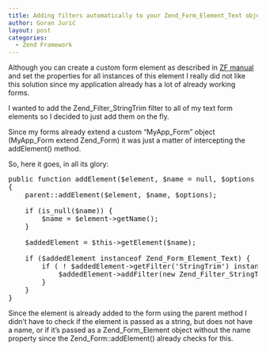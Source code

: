 ```yaml
---
title: Adding filters automatically to your Zend_Form_Element_Text objects
author: Goran Jurić
layout: post
categories:
  - Zend Framework
---
```

Although you can create a custom form element as described in [ZF manual][1] and set the properties for all instances of this element I really did not like this solution since my application already has a lot of already working forms.

I wanted to add the Zend\_Filter\_StringTrim filter to all of my text form elements so I decided to just add them on the fly.

Since my forms already extend a custom &#8220;MyApp\_Form&#8221; object (MyApp\_Form extend Zend_Form) it was just a matter of intercepting the addElement() method.

So, here it goes, in all its glory:

<pre class="php"><span class="kw2">public</span> <span class="kw2">function</span> addElement<span class="br0">&#40;</span><span class="re0">$element</span><span class="sy0">,</span> <span class="re0">$name</span> <span class="sy0">=</span> <span class="kw4">null</span><span class="sy0">,</span> <span class="re0">$options</span> <span class="sy0">=</span> <span class="kw4">null</span><span class="br0">&#41;</span>
<span class="br0">&#123;</span>
    parent<span class="sy0">::</span><span class="me2">addElement</span><span class="br0">&#40;</span><span class="re0">$element</span><span class="sy0">,</span> <span class="re0">$name</span><span class="sy0">,</span> <span class="re0">$options</span><span class="br0">&#41;</span><span class="sy0">;</span>

    <span class="kw1">if</span> <span class="br0">&#40;</span><span class="kw3">is_null</span><span class="br0">&#40;</span><span class="re0">$name</span><span class="br0">&#41;</span><span class="br0">&#41;</span> <span class="br0">&#123;</span>
        <span class="re0">$name</span> <span class="sy0">=</span> <span class="re0">$element</span><span class="sy0">-&gt;</span><span class="me1">getName</span><span class="br0">&#40;</span><span class="br0">&#41;</span><span class="sy0">;</span>
    <span class="br0">&#125;</span>

    <span class="re0">$addedElement</span> <span class="sy0">=</span> <span class="re0">$this</span><span class="sy0">-&gt;</span><span class="me1">getElement</span><span class="br0">&#40;</span><span class="re0">$name</span><span class="br0">&#41;</span><span class="sy0">;</span>

    <span class="kw1">if</span> <span class="br0">&#40;</span><span class="re0">$addedElement</span> instanceof Zend_Form_Element_Text<span class="br0">&#41;</span> <span class="br0">&#123;</span>
        <span class="kw1">if</span> <span class="br0">&#40;</span> <span class="sy0">!</span> <span class="re0">$addedElement</span><span class="sy0">-&gt;</span><span class="me1">getFilter</span><span class="br0">&#40;</span><span class="st_h">'StringTrim'</span><span class="br0">&#41;</span> instanceof Zend_Filter_Interface <span class="br0">&#41;</span> <span class="br0">&#123;</span>
            <span class="re0">$addedElement</span><span class="sy0">-&gt;</span><span class="me1">addFilter</span><span class="br0">&#40;</span><span class="kw2">new</span> Zend_Filter_StringTrim<span class="br0">&#40;</span><span class="br0">&#41;</span><span class="br0">&#41;</span><span class="sy0">;</span>
        <span class="br0">&#125;</span>
    <span class="br0">&#125;</span>
<span class="br0">&#125;</span></pre>

Since the element is already added to the form using the parent method I didn&#8217;t have to check if the element is passed as a string, but does not have a name, or if it&#8217;s passed as a Zend\_Form\_Element object without the name property since the Zend_Form::addElement() already checks for this.

 [1]: http://framework.zend.com/manual/en/zend.form.elements.html#zend.form.elements.custom